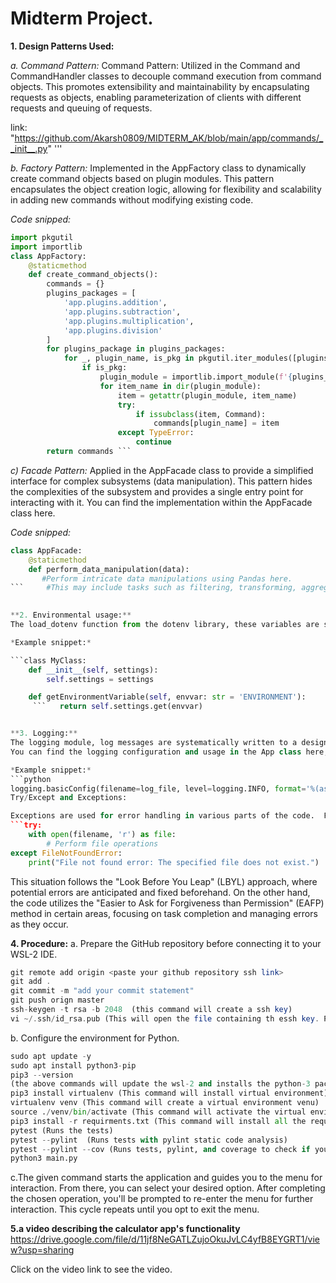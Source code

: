 # **Midterm Project.**

**1. Design Patterns Used:**

*a. Command Pattern:* Command Pattern: Utilized in the Command and CommandHandler classes to decouple command execution from command objects. This promotes extensibility and maintainability by encapsulating requests as objects, enabling parameterization of clients with different requests and queuing of requests. 

link: "https://github.com/Akarsh0809/MIDTERM_AK/blob/main/app/commands/__init__.py"
'''

*b. Factory Pattern:* Implemented in the AppFactory class to dynamically create command objects based on plugin modules. This pattern encapsulates the object creation logic, allowing for flexibility and scalability in adding new commands without modifying existing code.

*Code snipped:*
```python
import pkgutil
import importlib
class AppFactory:
    @staticmethod
    def create_command_objects():
        commands = {}
        plugins_packages = [
            'app.plugins.addition',
            'app.plugins.subtraction',
            'app.plugins.multiplication',
            'app.plugins.division'
        ]
        for plugins_package in plugins_packages:
            for _, plugin_name, is_pkg in pkgutil.iter_modules([plugins_package.replace('.', '/')]):
                if is_pkg:  
                    plugin_module = importlib.import_module(f'{plugins_package}.{plugin_name}')
                    for item_name in dir(plugin_module):
                        item = getattr(plugin_module, item_name)
                        try:
                            if issubclass(item, Command):  
                                commands[plugin_name] = item
                        except TypeError:
                            continue
        return commands ```
```

*c) Facade Pattern:* Applied in the AppFacade class to provide a simplified interface for complex subsystems (data manipulation). This pattern hides the complexities of the subsystem and provides a single entry point for interacting with it. You can find the implementation within the AppFacade class here.

*Code snipped:*

```python
class AppFacade:
    @staticmethod
    def perform_data_manipulation(data):
       #Perform intricate data manipulations using Pandas here.
```     #This may include tasks such as filtering, transforming, aggregating, and more.

    
**2. Environmental usage:** 
The load_dotenv function from the dotenv library, these variables are seamlessly integrated. Within the App class, the getEnvironmentVariable method facilitates the retrieval of the ENVIRONMENT variable. This systematic approach empowers effortless configuration adjustments, facilitating the adaptation of application behavior to varying environments.

*Example snippet:*

```class MyClass:
    def __init__(self, settings):
        self.settings = settings

    def getEnvironmentVariable(self, envvar: str = 'ENVIRONMENT'):
     ```   return self.settings.get(envvar)


**3. Logging:**
The logging module, log messages are systematically written to a designated file named "app.log" with a predefined format. To maintain organizational clarity and segregate logs effectively, loggers are instantiated using getLogger(__name__).
You can find the logging configuration and usage in the App class here, as well as in other modules where loggers are utilized.

*Example snippet:*
```python
logging.basicConfig(filename=log_file, level=logging.INFO, format='%(asctime)s - %(name)s - %(levelname)s - %(message)s')
Try/Except and Exceptions:

Exceptions are used for error handling in various parts of the code.  For instance, within the FileNotFoundError block in the FileHandling class, file-related errors are handled. When attempting to access a file that doesn't exist, an appropriate error message is displayed to the user.
```try:
    with open(filename, 'r') as file:
        # Perform file operations
except FileNotFoundError:
    print("File not found error: The specified file does not exist.")
```

This situation follows the "Look Before You Leap" (LBYL) approach, where potential errors are anticipated and fixed beforehand. On the other hand, the code utilizes the "Easier to Ask for Forgiveness than Permission" (EAFP) method in certain areas, focusing on task completion and managing errors as they occur.

**4. Procedure:**
a. Prepare the GitHub repository before connecting it to your WSL-2 IDE.
    
```php
git remote add origin <paste your github repository ssh link>
git add .
git commit -m "add your commit statement"
git push orign master 
ssh-keygen -t rsa -b 2048  (this command will create a ssh key)
vi ~/.ssh/id_rsa.pub (This will open the file containing th essh key. Paste this key in the github profile ssh key section)
```
 
b. Configure the environment for Python.

```python
sudo apt update -y
sudo apt install python3-pip
pip3 --version
(the above commands will update the wsl-2 and installs the python-3 packages)
pip3 install virtualenv (This command will install virtual environment)
virtualenv venv (This command will create a virtual environment venu)
source ./venv/bin/activate (This command will activate the virtual environment.)
pip3 install -r requirments.txt (This command will install all the required packages)
pytest (Runs the tests)
pytest --pylint  (Runs tests with pylint static code analysis)
pytest --pylint --cov (Runs tests, pylint, and coverage to check if you have all your code tested.)
python3 main.py 
```
c.The given command starts the application and guides you to the menu for interaction. From there, you can select your desired option. After completing the chosen operation, you'll be prompted to re-enter the menu for further interaction. This cycle repeats until you opt to exit the menu.


**5.a video describing the calculator app's functionality**
https://drive.google.com/file/d/11jf8NeGATLZujoOkuJvLC4yfB8EYGRT1/view?usp=sharing



Click on the video link to see the video.



